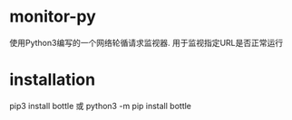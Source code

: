 # monitor-py
使用Python3编写的一个网络轮循请求监视器. 用于监视指定URL是否正常运行

# installation
pip3 install bottle 或 python3 -m pip install bottle
